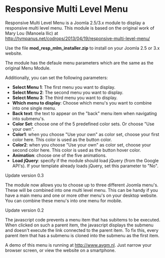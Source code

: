 Responsive Multi Level Menu
===========================

Responsive Multi Level Menu is a Joomla 2.5/3.x module to display a responsive multi level menu.
This module is based on the original work of Mary Lou (Manoela Ilic) at http://tympanus.net/codrops/2013/04/19/responsive-multi-level-menu/

Use the file **mod_resp_mlm_installer.zip** to install on your Joomla 2.5 or 3.x website.

The module has the defaule menu parameters which are the same as the original Menu Module.

Additionally, you can set the following parameters:

- **Select Menu 1**: The first menu you want to display.
- **Select Menu 2**: The second menu you want to display.
- **Select Menu 3**: The third menu you want to display.
- **Which menu to display**: Choose which menu's you want to combine into one single menu.
- **Back text**: the text to appear on the "back" menu item when navigating into submenu's.
- **Color Set**: choose one of the 5 predefined color sets. Or choose "Use your own".
- **Color1**: when you choose "Use your own" as color set, choose your first color here. This color is used as the button color.
- **Color2**: when you choose "Use your own" as color set, choose your second color here. This color is used as the button hover color.
- **Animation**: choose one of the five animations.
- **Load jQuery**: specify if the module should load jQuery (from the Google API's). If your template already loads jQuery, set this parameter to "No".

Update version 0.3

The module now allows you to choose up to three different Joomla menu's. These will be combined into one multi level menu.
This can be handy if you have a main menu and one or more other menu's on your desktop website. You can combine these menu's into one menu for mobile.

Update version 0.2

The javascript code prevents a menu item that has subitems to be executed.
When clicked on such a parent item, the javascript displays the submenu and doesn't execute the link connected to the parent item.
To fix this, every parent item that has a submenu is cloned into the submenu as the first item.

A demo of this menu is running at http://www.avgm.nl.
Just narrow your browser screen, or view the website on a smartphone.
